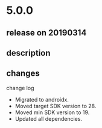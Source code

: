 # 5.0.0

## release on 20190314
## description
## changes
change log

* Migrated to androidx.
* Moved target SDK version to 28.
* Moved min SDK version to 19.
* Updated all dependencies.

